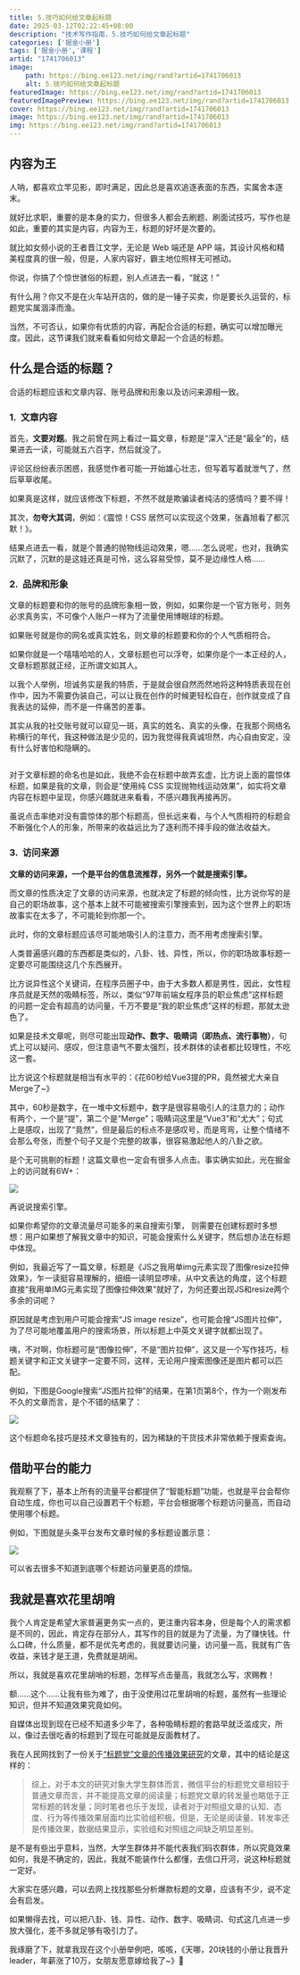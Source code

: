 ```yaml
---
title: 5.技巧如何给文章起标题
date: 2025-03-12T02:22:45+08:00
description: "技术写作指南，5.技巧如何给文章起标题"
categories: ['掘金小册']
tags: ['掘金小册','课程']
artid: "1741706013"
image:
    path: https://bing.ee123.net/img/rand?artid=1741706013
    alt: 5.技巧如何给文章起标题
featuredImage: https://bing.ee123.net/img/rand?artid=1741706013
featuredImagePreview: https://bing.ee123.net/img/rand?artid=1741706013
cover: https://bing.ee123.net/img/rand?artid=1741706013
image: https://bing.ee123.net/img/rand?artid=1741706013
img: https://bing.ee123.net/img/rand?artid=1741706013
---
```


## 内容为王

人呐，都喜欢立竿见影，即时满足，因此总是喜欢追逐表面的东西，实属舍本逐末。

就好比求职，重要的是本身的实力，但很多人都会去刷题、刷面试技巧，写作也是如此，重要的其实是内容，内容为王，标题的好坏是次要的。

就比如女频小说的王者晋江文学，无论是 Web 端还是 APP 端，其设计风格和精美程度真的很一般，但是，人家内容好，霸主地位照样无可撼动。

你说，你搞了个惊世骇俗的标题，别人点进去一看，“就这！”

有什么用？你又不是在火车站开店的，做的是一锤子买卖，你是要长久运营的，标题党实属涸泽而渔。

当然，不可否认，如果你有优质的内容，再配合合适的标题，确实可以增加曝光度。因此，这节课我们就来看看如何给文章起一个合适的标题。

## 什么是合适的标题？

合适的标题应该和文章内容、账号品牌和形象以及访问来源相一致。

### 1.  文章内容

首先，**文要对题**。我之前曾在网上看过一篇文章，标题是“深入”还是“最全”的，结果进去一读，可能就五六百字，然后就没了。

评论区纷纷表示困惑，我感觉作者可能一开始雄心壮志，但写着写着就泄气了，然后草草收尾。

如果真是这样，就应该修改下标题，不然不就是欺骗读者纯洁的感情吗？要不得！

其次，**勿夸大其词**，例如：《震惊！CSS 居然可以实现这个效果，张鑫旭看了都沉默！》。

结果点进去一看，就是个普通的抛物线运动效果，嗯……怎么说呢，也对，我确实沉默了，沉默的是这娃还真是可怜，这么容易受惊，莫不是边缘性人格……

### 2.  品牌和形象

文章的标题要和你的账号的品牌形象相一致，例如，如果你是一个官方账号，则务必求真务实，不可像个人账户一样为了流量使用博眼球的标题。

如果账号就是你的网名或真实姓名，则文章的标题要和你的个人气质相符合。

如果你就是一个嘻嘻哈哈的人，文章标题也可以浮夸，如果你是个一本正经的人，文章标题那就正经，正所谓文如其人。

以我个人举例，坦诚务实是我的特质，于是就会很自然而然地将这种特质表现在创作中，因为不需要伪装自己，可以让我在创作的时候更轻松自在，创作就变成了自我表达的延伸，而不是一件痛苦的差事。

其实从我的社交账号就可以窥见一斑，真实的姓名、真实的头像，在我那个网络名称横行的年代，我这种做法是少见的，因为我觉得我真诚坦然，内心自由安定，没有什么好害怕和隐瞒的。

<p align=center><img src="https://p3-juejin.byteimg.com/tos-cn-i-k3u1fbpfcp/6e9dbe5275174b2084746618b472cf5f~tplv-k3u1fbpfcp-zoom-1.image" alt=""  /></p>

对于文章标题的命名也是如此，我绝不会在标题中故弄玄虚，比方说上面的震惊体标题，如果是我的文章，则会是“使用纯 CSS 实现抛物线运动效果”，如实将文章内容在标题中呈现，你感兴趣就进来看看，不感兴趣我再接再厉。

虽说点击率绝对没有震惊体的那个标题高，但长远来看，与个人气质相符的标题会不断强化个人的形象，所带来的收益远比为了逐利而不择手段的做法收益大。

### 3.  访问来源

**文章的访问来源，一个是平台的信息流推荐，另外一个就是搜索引擎。**

而文章的性质决定了文章的访问来源，也就决定了标题的倾向性，比方说你写的是自己的职场故事，这个基本上就不可能被搜索引擎搜索到，因为这个世界上的职场故事实在太多了，不可能轮到你那一个。

此时，你的文章标题应该尽可能地吸引人的注意力，而不用考虑搜索引擎。

人类普遍感兴趣的东西都是类似的，八卦、钱、异性，所以，你的职场故事标题一定要尽可能围绕这几个东西展开。

比方说异性这个关键词，在程序员圈子中，由于大多数人都是男性，因此，女性程序员就是天然的吸睛标签，所以，类似“97年前端女程序员的职业焦虑”这样标题的问题一定会有超高的访问量，千万不要是“我的职业焦虑”这样的标题，那就太逊色了。

如果是技术文章呢，则尽可能出现**动作、数字、吸睛词（即热点、流行事物）**，句式上可以疑问、感叹，但注意语气不要太强烈，技术群体的读者都比较理性，不吃这一套。

比方说这个标题就是相当有水平的：《花60秒给Vue3提的PR，竟然被尤大亲自Merge了~》

其中，60秒是数字，在一堆中文标题中，数字是很容易吸引人的注意力的；动作有两个，一个是“提”，第二个是“Merge”；吸睛词这里是“Vue3”和“尤大”；句式上是感叹，出现了“竟然”，但是最后的标点不是感叹号，而是弯弯，让整个情绪不会那么夸张，而整个句子又是个完整的故事，很容易激起他人的八卦之欲。

是个无可挑剔的标题！这篇文章也一定会有很多人点击。事实确实如此，光在掘金上的访问就有6W+：

![](https://p3-juejin.byteimg.com/tos-cn-i-k3u1fbpfcp/07175c4f58f4460faf85b2478cdf1e29~tplv-k3u1fbpfcp-zoom-1.image)

再说说搜索引擎。

如果你希望你的文章流量尽可能多的来自搜索引擎， 则需要在创建标题时多想想：用户如果想了解我文章中的知识，可能会搜索什么关键字，然后想办法在标题中体现。

例如，我最近写了一篇文章，标题是《JS之我用单img元素实现了图像resize拉伸效果》，乍一读挺容易理解的，细细一读明显啰嗦，从中文表达的角度，这个标题直接“我用单IMG元素实现了图像拉伸效果”就好了，为何还要出现JS和resize两个多余的词呢？

原因就是考虑到用户可能会搜索“JS image resize”，也可能会搜“JS图片拉伸”，为了尽可能地覆盖用户的搜索场景，所以标题上中英文关键字就都出现了。

咦，不对啊，你标题可是“图像拉伸”，不是“图片拉伸”，这又是一个写作技巧，标题关键字和正文关键字一定要不同，这样，无论用户搜索图像还是图片都可以匹配。

例如，下图是Google搜索“JS图片拉伸”的结果，在第1页第8个，作为一个刚发布不久的文章而言，是个不错的结果了：

![](https://p3-juejin.byteimg.com/tos-cn-i-k3u1fbpfcp/58e52debb07449b28a3ac9b1cabe38bf~tplv-k3u1fbpfcp-zoom-1.image)

这个标题命名技巧是技术文章独有的，因为稀缺的干货技术非常依赖于搜索查询。

## 借助平台的能力

我观察了下，基本上所有的流量平台都提供了“智能标题”功能，也就是平台会帮你自动生成，你也可以自己设置若干个标题，平台会根据哪个标题访问量高，而自动使用哪个标题。

例如，下图就是头条平台发布文章时候的多标题设置示意：

![](https://p3-juejin.byteimg.com/tos-cn-i-k3u1fbpfcp/175abde0305f4adaa5c32da8c7f82562~tplv-k3u1fbpfcp-zoom-1.image)

可以省去很多不知道到底哪个标题访问量更高的烦恼。

## 我就是喜欢花里胡哨

我个人肯定是希望大家普遍更务实一点的，更注重内容本身，但是每个人的需求都是不同的，因此，肯定存在部分人，其写作的目的就是为了流量，为了赚快钱。什么口碑，什么质量，都不是优先考虑的，我就要访问量，访问量一高，我就有广告收益，来钱才是王道，免费就是胡闹。

所以，我就是喜欢花里胡哨的标题，怎样写点击量高，我就怎么写，求赐教！

额……这个……让我有些为难了，由于没使用过花里胡哨的标题，虽然有一些理论知识，但并不知道效果究竟如何。

自媒体出现到现在已经不知道多少年了，各种吸睛标题的套路早就泛滥成灾，所以，像过去很吃香的标题到了现在可能就是反面教材了。

我在人民网找到了一份关于[“标题党”文章的传播效果研究](http://media.people.com.cn/n1/2018/0119/c416769-29775701-3.html)的文章，其中的结论是这样的：

> 综上，对于本文的研究对象大学生群体而言，微信平台的标题党文章相较于普通文章而言，并不能提高文章的阅读量；标题党文章的转发量也略低于正常标题的转发量；同时笔者也乐于发现，读者对于对照组文章的认知、态度、行为等传播效果层面均比实验组积极。但是，无论是阅读量、转发率还是传播效果，数据结果显示，实验组和对照组之间缺乏明显差别。
> 
是不是有些出乎意料，当然，大学生群体并不能代表我们码农群体，所以究竟效果如何，我是不确定的，因此，我就不能装作什么都懂，去信口开河，说这种标题就一定好。

大家实在感兴趣，可以去网上找找那些分析爆款标题的文章，应该有不少，说不定会有启发。

如果懒得去找，可以把八卦、钱、异性、动作、数字、吸睛词、句式这几点进一步放大强化，差不多就足够有吸引力了。

我琢磨了下，就拿我现在这个小册举例吧，咳咳，《天哪，20块钱的小册让我晋升 leader，年薪涨了10万，女朋友愿意嫁给我了~》🤪